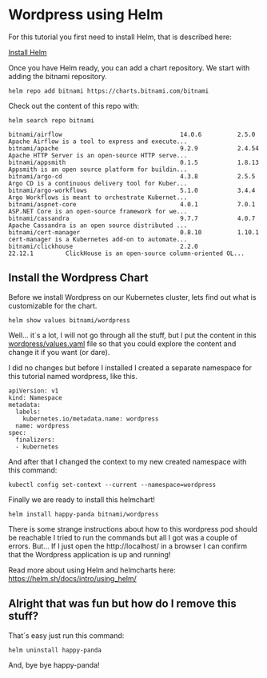 # Wordpress using Helm
For this tutorial you first need to install Helm, that is described here:

[Install Helm](Helm.md)

Once you have Helm ready, you can add a chart repository. We start with adding the bitnami repository.
```
helm repo add bitnami https://charts.bitnami.com/bitnami
```
Check out the content of this repo with:
```
helm search repo bitnami

bitnami/airflow                                 14.0.6          2.5.0           Apache Airflow is a tool to express and execute...
bitnami/apache                                  9.2.9           2.4.54          Apache HTTP Server is an open-source HTTP serve...
bitnami/appsmith                                0.1.5           1.8.13          Appsmith is an open source platform for buildin...
bitnami/argo-cd                                 4.3.8           2.5.5           Argo CD is a continuous delivery tool for Kuber...
bitnami/argo-workflows                          5.1.0           3.4.4           Argo Workflows is meant to orchestrate Kubernet...
bitnami/aspnet-core                             4.0.1           7.0.1           ASP.NET Core is an open-source framework for we...
bitnami/cassandra                               9.7.7           4.0.7           Apache Cassandra is an open source distributed ...
bitnami/cert-manager                            0.8.10          1.10.1          cert-manager is a Kubernetes add-on to automate...
bitnami/clickhouse                              2.2.0           22.12.1         ClickHouse is an open-source column-oriented OL...
```
## Install the Wordpress Chart
Before we install Wordpress on our Kubernetes cluster, lets find out what is customizable for the chart.
```
helm show values bitnami/wordpress
```
Well... it´s a lot, I will not go through all the stuff, but I put the content in this [wordpress/values.yaml](../src/wordpress/values.yaml) file so that you could explore the content and change it if you want (or dare).

I did no changes but before I installed I created a separate namespace for this tutorial named wordpress, like this.
```
apiVersion: v1
kind: Namespace
metadata:  
  labels:
    kubernetes.io/metadata.name: wordpress
  name: wordpress  
spec:
  finalizers:
  - kubernetes
```
And after that I changed the context to my new created namespace with this command:
```
kubectl config set-context --current --namespace=wordpress
```

Finally we are ready to install this helmchart!

```
helm install happy-panda bitnami/wordpress
```
There is some strange instructions about how to this wordpress pod should be reachable I tried to run the commands but all I got was a couple of errors. But...
If I just open the http://localhost/ in a browser I can confirm that the Wordpress application is up and running!

Read more about using Helm and helmcharts here: https://helm.sh/docs/intro/using_helm/

## Alright that was fun but how do I remove this stuff?
That´s easy just run this command:
```
helm uninstall happy-panda
```

And, bye bye happy-panda!